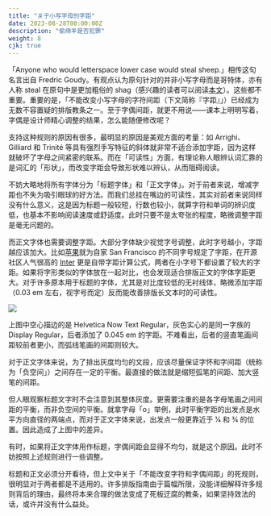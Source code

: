 ```yaml
---
title: "关于小写字母的字距"
date: 2023-08-28T00:00:00Z
description: "偷绵羊是否犯罪"
weight: 8
cjk: true
---
```


「Anyone who would letterspace lower case would steal sheep.」相传这句名言出自 Fredric Goudy。有观点认为原句针对的并非小写字母而是哥特体，亦有人称 steal 在原句中是更加粗俗的 shag（感兴趣的读者可以阅读[本文](https://www.paulshawletterdesign.com/2017/01/typophillics-no-1/)）。这些都不重要。重要的是，「不能改变小写字母的字符间距（下文简称『字距』」）已经成为无数不容置疑的排版教条之一。至于字偶间距，就更不用说——课本上明明写着，字偶是设计师精心调整的结果，怎么能随便修改呢？

支持这种规则的原因有很多，最明显的原因是美观方面的考量：如 Arrighi、Gilliard 和 Trinité 等具有强烈手写特征的斜体就非常不适合添加字距，因为这样就破坏了字母之间紧密的联系。而在「可读性」方面，有理论称人眼辨认词汇靠的是词汇的「形状」，而改变字距会导致形状难以辨认，从而阻碍阅读。

不妨大略地将所有字体分为「标题字体」和「正文字体」。对于前者来说，增减字距也不失为吸引眼球的好方法。而我们总挂在嘴边的可读性，其实对前者来说同样没有什么意义，这是因为标题一般较短，行数也较小，就算字符和单词的辨识度低，也基本不影响阅读速度或舒适度。此时只要不是太夸张的程度，略微调整字距是毫无问题的。

而正文字体也需要调整字距。大部分字体缺少视觉字号调整，此时字号越小，字距越应该加大。比如[苹果](https://developer.apple.com/design/human-interface-guidelines/typography#iOS-iPadOS-visionOS-tracking-values)就为自家 San Francisco 的不同字号规定了字距，在开源社区人气很高的 [Inter](https://rsms.me/inter/dynmetrics/) 更是自带字距计算公式，两者在小字号下都设置了较大的字距。如果将字形类似的字体放在一起对比，也会发现适合排版正文的字体字距更大。对于许多原本用于标题的字体，尤其是对比度较低的无衬线体，略微添加字距（0.03 em 左右，视字号而定）反而能改善排版长文本时的可读性。

![](/images/helvetica.svg)

上图中空心描边的是 Helvetica Now Text Regular，灰色实心的是同一字族的 Display Regular，后者添加了 0.045 em 的字距。不难看出，后者的竖直笔画间距较前者更小，而弧线笔画的间距则较大。

对于正文字体来说，为了排出灰度均匀的文段，应该尽量保证字怀和字间距（统称为「负空间」）之间存在一定的平衡。最直接的做法就是缩短弧笔的间距、加大竖笔的间距。

但人眼观察标题文字时不会注意到其整体灰度。更需要注重的是各字母笔画之间间距的平衡，而非负空间的平衡。就拿字母「o」举例，此时平衡字距的出发点是水平方向直径的两端点，而对于正文字体来说，出发点一般更靠近于 <span style="font-variant-numeric: diagonal-fractions;">1/4</span> 和 <span style="font-variant-numeric: diagonal-fractions;">3/4</span> 的位置。因此造成了上图中的差异。

有时，如果将正文字体用作标题，字偶间距会显得不均匀，就是这个原因。此时不妨按照上述规则进行一些调整。

标题和正文必须分开看待，但上文中关于「不能改变字符和字偶间距」的死规则，很明显对于两者都是不适用的。许多排版指南由于篇幅所限，没能详细解释许多规则背后的理由，最终将本来合理的做法变成了死板迂腐的教条，如果坚持效法的话，或许并没有什么益处。